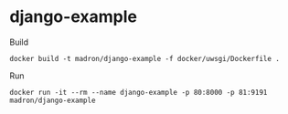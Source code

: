 # django-example


Build

    docker build -t madron/django-example -f docker/uwsgi/Dockerfile .


Run

    docker run -it --rm --name django-example -p 80:8000 -p 81:9191 madron/django-example
